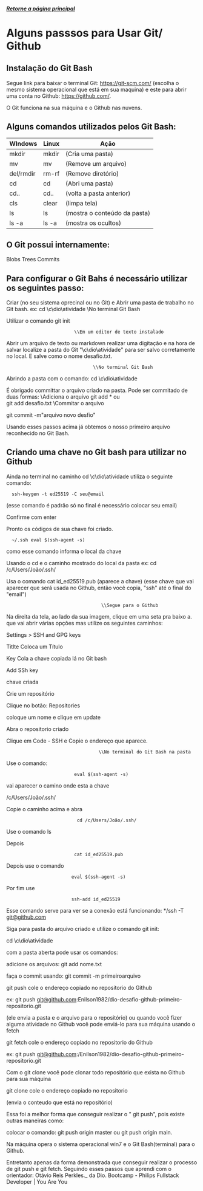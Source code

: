##### [Retorne a página principal](https://github.com/Enilson1982/dio-desafio-github-primeiro-repositorio/blob/main/README.md)

# Alguns passsos para Usar Git/ Github



## Instalação do Git Bash

Segue link para baixar o terminal Git: <https://git-scm.com/>
(escolha o mesmo sistema operacional que está em sua maquina) e
este para abrir uma conta no Github: https://github.com/.

O Git funciona na sua máquina e o Github nas nuvens.

## Alguns comandos utilizados pelos Git Bash:

WIndows     |       Linux     |         Ação
----------- | --------------- |------------------
mkdir       |       mkdir     |   (Cria uma pasta)
mv          |       mv        |     (Remove um arquivo)
del/rmdir   |       rm-rf     |     (Remove diretório) 
cd          |       cd        |     (Abri uma pasta)
cd..        |       cd..      |     (volta a pasta anterior)
cls         |       clear     |     (limpa tela)
ls          |       ls        |     (mostra o conteúdo da pasta)
ls -a       |       ls -a     |     (mostra os ocultos)

## O Git possui internamente:

Blobs
Trees
Commits

## Para configurar o Git Bahs é necessário utilizar os seguintes passo:

Criar (no seu sistema oprecinal ou no Git) e  Abrir uma pasta  de trabalho no Git bash.
ex: cd \c\dio\atividade
                                      \\No terminal Git Bash

Utilizar o comando git init

                             \\Em um editor de texto instalado                                        


Abrir um arquivo de texto ou markdown realizar uma digitação e na hora de  salvar localize a pasta do Git "\c\dio\atividade" para ser salvo corretamente no local. E salve como o nome desafio.txt. 

                                     
                                    \\No terminal Git Bash

Abrindo a pasta com o comando: cd \c\dio\atividade

É obrigado committar o arquivo criado na pasta. Pode ser commitado de duas formas:
                                        \\Adiciona o arquivo
git add * 
ou  
git add desafio.txt
                                     \\Commitar o arquivo

git commit -m"arquivo novo desfio"


Usando esses passos acima já obtemos o nosso primeiro arquivo reconhecido no Git Bash.


## Criando uma chave no Git bash para utilizar no Github

Ainda no terminal no caminho cd \c\dio\atividade utiliza o seguinte comando: 

      ssh-keygen -t ed25519 -C seu@email  
(esse comando é padrão só no final é necessário colocar seu email)

Confirme com enter

Pronto os códigos de sua chave foi criado.

      ~/.ssh eval $(ssh-agent -s)
como esse comando informa o local da chave
 
Usando o cd e o caminho mostrado do local da pasta 
ex: cd /c/Users/João/.ssh/

Usa o comando 
cat id_ed25519.pub
(aparece a chave)
(esse chave que vai aparecer que será usada no Github, então você copia, "ssh" até o final do "email")

                                       \\Segue para o Github

Na direita da tela, ao lado da sua imagem, clique em  uma seta pra baixo a.
que vai abrir várias opções mas utilize os seguintes caminhos:

Settings  >  SSH and GPG keys

Titlte
Coloca um Título

Key
Cola a chave copiada lá no Git bash

Add SSh key

chave criada


Crie um repositório

Clique no botão: Repositories

coloque um nome e clique em update

Abra o repositorio criado

Clique em Code - SSH e Copie o endereço que aparece.


                                      \\No terminal do Git Bash na pasta 


Use o comando:

                             eval $(ssh-agent -s)

vai aparecer o camino onde esta  a chave

/c/Users/João/.ssh/

Copie o caminho acima e abra 

                              cd /c/Users/João/.ssh/

Use o comando ls

Depois

                             cat id_ed25519.pub

Depois use o comando

                            eval $(ssh-agent -s)

Por fim use 

                            ssh-add id_ed25519

Esse comando serve para ver se a conexão está funcionando:  */ssh -T git@github.com 

Siga para pasta do arquivo criado e utilize o comando git init:

cd \c\dio\atividade 

com a pasta aberta pode usar os comandos: 

adicione os arquivos:  git add nome.txt


faça o commit usando: git commit -m primeiroarquivo


git push cole o endereço copiado no repositorio do Github

ex: git push git@github.com:Enilson1982/dio-desafio-github-primeiro-repositorio.git

(ele envia a pasta e o arquivo para o repositório)
 ou quando você fizer alguma atividade no Github você pode enviá-lo para sua máquina usando o fetch 
 
 git fetch cole o endereço copiado no repositorio do Github

ex: git push git@github.com:/Enilson1982/dio-desafio-github-primeiro-repositorio.git

Com o git clone você pode clonar todo repositório que exista no Github para sua máquina

git clone cole o endereço copiado no repositorio

(envia o conteudo que está no repositório)


Essa foi a melhor forma que conseguir realizar o " git push", pois existe outras maneiras como:

colocar o comando: git push origin master ou git push origin main.

Na  máquina opera o sistema operacional win7 e o Git Bash(terminal) para o Github. 

Entretanto apenas da forma demonstrada que conseguir realizar o processo de git push e git fetch.
Seguindo esses passos que aprendi com o orientador: Otávio Reis Perkles._ da Dio. 
Bootcamp - Philips Fullstack Developer | You Are You  
